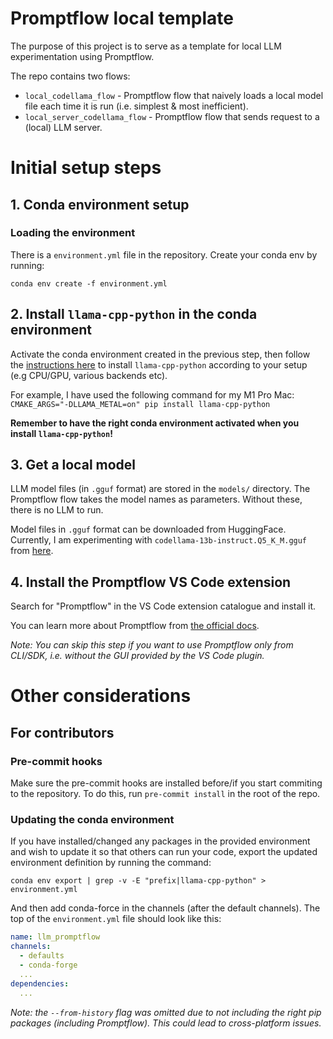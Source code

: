 # Promptflow local template

The purpose of this project is to serve as a template for local LLM experimentation using Promptflow.

The repo contains two flows:

- ```local_codellama_flow``` - Promptflow flow that naively loads a local model file each time it is run (i.e. simplest & most inefficient).
- ```local_server_codellama_flow``` - Promptflow flow that sends request to a (local) LLM server.

# Initial setup steps


## 1. Conda environment setup

### Loading the environment

There is a ```environment.yml```  file in the repository. Create your conda env by running:

```conda env create -f environment.yml```





## 2. Install ```llama-cpp-python``` in the conda environment

Activate the conda environment created in the previous step, then follow the [instructions here](https://github.com/abetlen/llama-cpp-python) to install ```llama-cpp-python``` according to your setup (e.g CPU/GPU, various backends etc).

For example, I have used the following command for my M1 Pro Mac:
```CMAKE_ARGS="-DLLAMA_METAL=on" pip install llama-cpp-python```

**Remember to have the right conda environment activated when you install ```llama-cpp-python```!**

## 3. Get a local model

LLM model files (in ```.gguf``` format) are stored in the ```models/``` directory. The Promptflow flow takes the model names as parameters. Without these, there is no LLM to run.

Model files in ```.gguf``` format can be downloaded from HuggingFace. Currently, I am experimenting with ```codellama-13b-instruct.Q5_K_M.gguf``` from [here](https://huggingface.co/TheBloke/CodeLlama-13B-Instruct-GGUF).

## 4. Install the Promptflow VS Code extension

Search for "Promptflow" in the VS Code extension catalogue and install it.

You can learn more about Promptflow from [the official docs](https://microsoft.github.io/promptflow/).

*Note: You can skip this step if you want to use Promptflow only from CLI/SDK, i.e. without the GUI provided by the VS Code plugin.*

# Other considerations

## For contributors

### Pre-commit hooks

Make sure the pre-commit hooks are installed before/if you start commiting to the repository. To do this, run ```pre-commit install``` in the root of the repo.

### Updating the conda environment


If you have installed/changed any packages in the provided environment and wish to update it so that others can run your code, export the updated environment definition by running the command:

```conda env export | grep -v -E "prefix|llama-cpp-python" > environment.yml```

And then add conda-force in the channels (after the default channels). The top of the ```environment.yml``` file should look like this:

```yml
name: llm_promptflow
channels:
  - defaults
  - conda-forge
  ...
dependencies:
  ...
```

*Note: the ```--from-history``` flag was omitted due to not including the right pip packages (including Promptflow). This could lead to cross-platform issues.*






